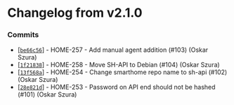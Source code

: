 # Changelog from v2.1.0
### Commits
* [[`be66c56`](http://github.com/smart-evolution/shapi/commit/be66c56c588536b1fd212d959a6b20fe97ac9619)] - HOME-257 - Add manual agent addition (#103) (Oskar Szura)
* [[`1f21838`](http://github.com/smart-evolution/shapi/commit/1f218387ed41e42b18ed6c2eadad8281fc16c2cb)] - HOME-258 - Move SH-API to Debian (#104) (Oskar Szura)
* [[`13f568a`](http://github.com/smart-evolution/shapi/commit/13f568acc5689786f61ea9d522b594e215628ea0)] - HOME-254 - Change smarthome repo name to sh-api (#102) (Oskar Szura)
* [[`28e821d`](http://github.com/smart-evolution/shapi/commit/28e821d7e2171c39c6423ac70c8401bc5bd9ab28)] - HOME-253 - Password on API end should not be hashed (#101) (Oskar Szura)